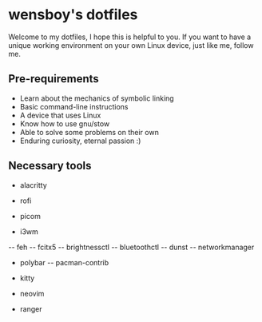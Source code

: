 # wensboy's dotfiles

Welcome to my dotfiles, I hope this is helpful to you.
If you want to have a unique working environment on your own Linux device, 
just like me, follow me.

## Pre-requirements

+ Learn about the mechanics of symbolic linking
+ Basic command-line instructions
+ A device that uses Linux
+ Know how to use gnu/stow
+ Able to solve some problems on their own
+ Enduring curiosity, eternal passion :)

## Necessary tools

- alacritty

- rofi

- picom

- i3wm

-- feh
-- fcitx5
-- brightnessctl
-- bluetoothctl
-- dunst
-- networkmanager

- polybar
-- pacman-contrib
 
- kitty

- neovim

- ranger


